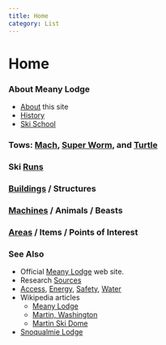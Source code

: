 ```yaml
---
title: Home
category: List
---
```

# Home
### About Meany Lodge

* [About](About) this site
* [History](History)
* [Ski School](Ski-School)

### Tows: [Mach](Mach), [Super Worm](Super-Worm), and [Turtle](Turtle)

### Ski [Runs](Runs)

### [Buildings](Buildings) / Structures

### [Machines](Machines) / Animals / Beasts

### [Areas](Areas) / Items / Points of Interest

### See Also

* Official [Meany Lodge](https://www.mountaineers.org/locations-lodges/meany-lodge/) web site.
* Research [Sources](Sources)
* [Access](Access), [Energy](Energy), [Safety](Safety), [Water](Water)
* Wikipedia articles
    - [Meany Lodge](https://en.wikipedia.org/wiki/Meany_Lodge)
    - [Martin, Washington](https://en.wikipedia.org/wiki/Martin,_Washington)
    - [Martin Ski Dome](https://en.wikipedia.org/wiki/Martin_Ski_Dome)
* [Snoqualmie Lodge](Snoqualmie-Lodge)